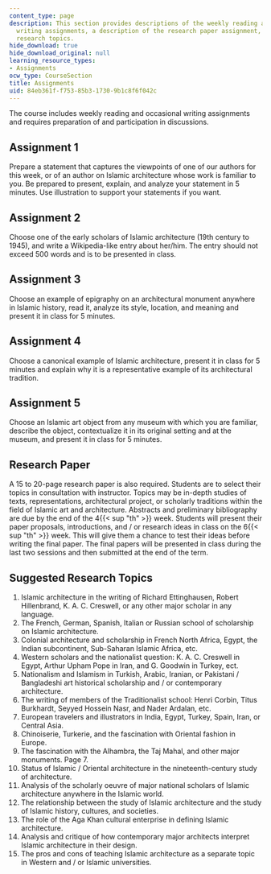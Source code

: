 ```yaml
---
content_type: page
description: This section provides descriptions of the weekly reading and occasional
  writing assignments, a description of the research paper assignment, and suggested
  research topics.
hide_download: true
hide_download_original: null
learning_resource_types:
- Assignments
ocw_type: CourseSection
title: Assignments
uid: 84eb361f-f753-85b3-1730-9b1c8f6f042c
---
```


The course includes weekly reading and occasional writing assignments and requires preparation of and participation in discussions. 

Assignment 1
------------

Prepare a statement that captures the viewpoints of one of our authors for this week, or of an author on Islamic architecture whose work is familiar to you. Be prepared to present, explain, and analyze your statement in 5 minutes. Use illustration to support your statements if you want.

Assignment 2
------------

Choose one of the early scholars of Islamic architecture (19th century to 1945), and write a Wikipedia-like entry about her/him. The entry should not exceed 500 words and is to be presented in class.

Assignment 3
------------

Choose an example of epigraphy on an architectural monument anywhere in Islamic history, read it, analyze its style, location, and meaning and present it in class for 5 minutes.

Assignment 4
------------

Choose a canonical example of Islamic architecture, present it in class for 5 minutes and explain why it is a representative example of its architectural tradition.

Assignment 5
------------

Choose an Islamic art object from any museum with which you are familiar, describe the object, contextualize it in its original setting and at the museum, and present it in class for 5 minutes.

Research Paper
--------------

A 15 to 20-page research paper is also required. Students are to select their topics in consultation with instructor. Topics may be in-depth studies of texts, representations, architectural project, or scholarly traditions within the field of Islamic art and architecture. Abstracts and preliminary bibliography are due by the end of the 4{{< sup "th" >}} week. Students will present their paper proposals, introductions, and / or research ideas in class on the 6{{< sup "th" >}} week. This will give them a chance to test their ideas before writing the final paper. The final papers will be presented in class during the last two sessions and then submitted at the end of the term.

Suggested Research Topics
-------------------------

1.  Islamic architecture in the writing of Richard Ettinghausen, Robert Hillenbrand, K. A. C. Creswell, or any other major scholar in any language.
2.  The French, German, Spanish, Italian or Russian school of scholarship on Islamic architecture.
3.  Colonial architecture and scholarship in French North Africa, Egypt, the Indian subcontinent, Sub-Saharan Islamic Africa, etc.
4.  Western scholars and the nationalist question: K. A. C. Creswell in Egypt, Arthur Upham Pope in Iran, and G. Goodwin in Turkey, ect.
5.  Nationalism and Islamism in Turkish, Arabic, Iranian, or Pakistani / Bangladeshi art historical scholarship and / or contemporary architecture.
6.  The writing of members of the Traditionalist school: Henri Corbin, Titus Burkhardt, Seyyed Hossein Nasr, and Nader Ardalan, etc.
7.  European travelers and illustrators in India, Egypt, Turkey, Spain, Iran, or Central Asia.
8.  Chinoiserie, Turkerie, and the fascination with Oriental fashion in Europe.
9.  The fascination with the Alhambra, the Taj Mahal, and other major monuments. Page 7.
10.  Status of Islamic / Oriental architecture in the nineteenth-century study of architecture.
11.  Analysis of the scholarly oeuvre of major national scholars of Islamic architecture anywhere in the Islamic world.
12.  The relationship between the study of Islamic architecture and the study of Islamic history, cultures, and societies.
13.  The role of the Aga Khan cultural enterprise in defining Islamic architecture.
14.  Analysis and critique of how contemporary major architects interpret Islamic architecture in their design.
15.  The pros and cons of teaching Islamic architecture as a separate topic in Western and / or Islamic universities.